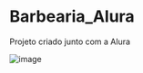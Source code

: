 # Barbearia_Alura
Projeto criado junto com a Alura

![image](https://user-images.githubusercontent.com/92988574/158838170-8630cf92-99ce-493e-9878-658c18e43135.png)

